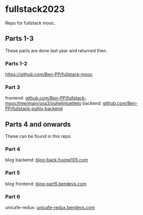 # fullstack2023
Repo for fullstack mooc.

## Parts 1-3
These parts are done last year and returned then.

### Parts 1-2
https://github.com/Ben-PP/fullstack-mooc
### Part 3
frontend: [github.com/Ben-PP/fullstack-mooc/tree/main/osa3/puhelinluettelo](https://github.com/Ben-PP/fullstack-mooc/tree/main/osa3/puhelinluettelo)
backend: [github.com/Ben-PP/fullstack-puhlu-backend](https://github.com/Ben-PP/fullstack-puhlu-backend)

## Parts 4 and onwards
These can be found in this repo.

### Part 4
blog backend: [blog-back.huone105.com](https://blog-back.huone105.com)

### Part 5
blog frontend: [blog-part5.bendevs.com](https://blog-part5.bendevs.com)

### Part 6
unicafe-redux: [unicafe-redux.bendevs.com](https://unicafe-redux.bendevs.com)